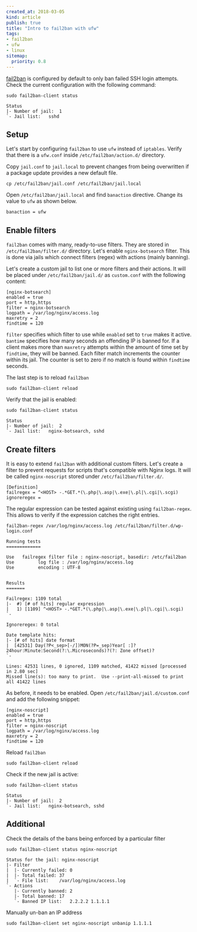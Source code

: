 ```yaml
---
created_at: 2018-03-05
kind: article
publish: true
title: "Intro to fail2ban with ufw"
tags:
- fail2ban
- ufw
- linux
sitemap:
  priority: 0.8
---
```


[fail2ban](https://www.fail2ban.org/wiki/index.php/Main_Page) is configured by default to only ban failed SSH login attempts. Check the current configuration with the following command:

    sudo fail2ban-client status

    Status
    |- Number of jail:	1
    `- Jail list:	sshd


## Setup

Let's start by configuring `fail2ban` to use `ufw` instead of `iptables`. Verify
that there is a `ufw.conf` inside `/etc/fail2ban/action.d/` directory.

Copy `jail.conf` to `jail.local` to prevent changes from
being overwritten if a package update provides a new default file.

    cp /etc/fail2ban/jail.conf /etc/fail2ban/jail.local

Open `/etc/fail2ban/jail.local` and find `banaction` directive. Change its value to
`ufw` as shown below.

    banaction = ufw


## Enable filters

`fail2ban` comes with many, ready-to-use filters. They are stored in
`/etc/fail2ban/filter.d/` directory. Let's enable `nginx-botsearch` filter. This
is done via jails which connect filters (regex) with actions (mainly banning).

Let's create a custom jail to list one or more filters and their actions. It
will be placed under `/etc/fail2ban/jail.d/` as `custom.conf` with the following
content:

    [nginx-botsearch]
    enabled = true
    port = http,https
    filter = nginx-botsearch
    logpath = /var/log/nginx/access.log
    maxretry = 2
    findtime = 120

`filter` specifies which filter to use while `enabled` set to `true` makes it
active. `bantime` specifies how many seconds an offending IP is banned for. If a client makes more than `maxretry` attempts within the amount of time set by `findtime`, they will be banned. Each filter match increments the counter within its jail. The counter is set to zero if no match is found within `findtime` seconds.

The last step is to reload `fail2ban`

    sudo fail2ban-client reload

Verify that the jail is enabled:

    sudo fail2ban-client status

    Status
    |- Number of jail:	2
    `- Jail list:	nginx-botsearch, sshd


## Create filters

It is easy to extend `fail2ban` with additional custom filters. Let's create a
filter to prevent requests for scripts that's compatible with Nginx logs. It
will be called `nginx-noscript` stored under `/etc/fail2ban/filter.d/`.

    [Definition]
    failregex = ^<HOST> -.*GET.*(\.php|\.asp|\.exe|\.pl|\.cgi|\.scgi)
    ignoreregex =

The regular expression can be tested against existing using `fail2ban-regex`.
This allows to verify if the expression catches the right entries.

    fail2ban-regex /var/log/nginx/access.log /etc/fail2ban/filter.d/wp-login.conf

    Running tests
    =============

    Use   failregex filter file : nginx-noscript, basedir: /etc/fail2ban
    Use         log file : /var/log/nginx/access.log
    Use         encoding : UTF-8


    Results
    =======

    Failregex: 1109 total
    |-  #) [# of hits] regular expression
    |   1) [1109] ^<HOST> -.*GET.*(\.php|\.asp|\.exe|\.pl|\.cgi|\.scgi)
    `-

    Ignoreregex: 0 total

    Date template hits:
    |- [# of hits] date format
    |  [42531] Day(?P<_sep>[-/])MON(?P=_sep)Year[ :]?24hour:Minute:Second(?:\.Microseconds)?(?: Zone offset)?
    `-

    Lines: 42531 lines, 0 ignored, 1109 matched, 41422 missed [processed in 2.80 sec]
    Missed line(s): too many to print.  Use --print-all-missed to print all 41422 lines

As before, it needs to be enabled. Open `/etc/fail2ban/jail.d/custom.conf` and
add the following snippet:

    [nginx-noscript]
    enabled = true
    port = http,https
    filter = nginx-noscript
    logpath = /var/log/nginx/access.log
    maxretry = 2
    findtime = 120

Reload `fail2ban`

    sudo fail2ban-client reload

Check if the new jail is active:

    sudo fail2ban-client status

    Status
    |- Number of jail:	2
    `- Jail list:	nginx-botsearch, sshd


## Additional

Check the details of the bans being enforced by a particular filter

    sudo fail2ban-client status nginx-noscript

    Status for the jail: nginx-noscript
    |- Filter
    |  |- Currently failed:	0
    |  |- Total failed:	37
    |  `- File list:	/var/log/nginx/access.log
    `- Actions
       |- Currently banned:	2
       |- Total banned:	17
       `- Banned IP list:	2.2.2.2 1.1.1.1

Manually un-ban an IP address

    sudo fail2ban-client set nginx-noscript unbanip 1.1.1.1
